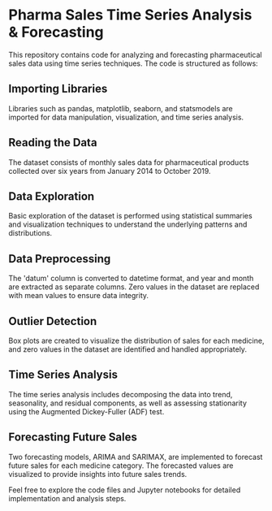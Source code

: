 # Pharma Sales Time Series Analysis & Forecasting

This repository contains code for analyzing and forecasting pharmaceutical sales data using time series techniques. The code is structured as follows:

## Importing Libraries
Libraries such as pandas, matplotlib, seaborn, and statsmodels are imported for data manipulation, visualization, and time series analysis.

## Reading the Data
The dataset consists of monthly sales data for pharmaceutical products collected over six years from January 2014 to October 2019.

## Data Exploration
Basic exploration of the dataset is performed using statistical summaries and visualization techniques to understand the underlying patterns and distributions.

## Data Preprocessing
The 'datum' column is converted to datetime format, and year and month are extracted as separate columns. Zero values in the dataset are replaced with mean values to ensure data integrity.

## Outlier Detection
Box plots are created to visualize the distribution of sales for each medicine, and zero values in the dataset are identified and handled appropriately.

## Time Series Analysis
The time series analysis includes decomposing the data into trend, seasonality, and residual components, as well as assessing stationarity using the Augmented Dickey-Fuller (ADF) test.

## Forecasting Future Sales
Two forecasting models, ARIMA and SARIMAX, are implemented to forecast future sales for each medicine category. The forecasted values are visualized to provide insights into future sales trends.

Feel free to explore the code files and Jupyter notebooks for detailed implementation and analysis steps.

